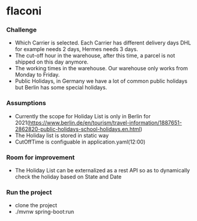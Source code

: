 # flaconi

 ###  Challenge
  
  - Which Carrier is selected. Each Carrier has different delivery days DHL for example needs 2 days, Hermes needs 3 days.
  - The cut-off hour in the warehouse, after this time, a parcel is not shipped on this day anymore.
  - The working times in the warehouse. Our warehouse only works from Monday to Friday.
  - Public Holidays, in Germany we have a lot of common public holidays but Berlin has some special holidays.
  
  ###  Assumptions
  
   - Currently the scope for Holiday List is only in Berlin for 2021(https://www.berlin.de/en/tourism/travel-information/1887651-2862820-public-holidays-school-holidays.en.html)
   - The Holiday list is stored in static way
   - CutOffTime is configuable in application.yaml(12:00)
   
   ###  Room for improvement
  
   - The Holiday List can be externalized as a rest API so as to dynamically check the holiday based on State and Date

   ###  Run the project
  
   - clone the project
   - ./mvnw spring-boot:run
